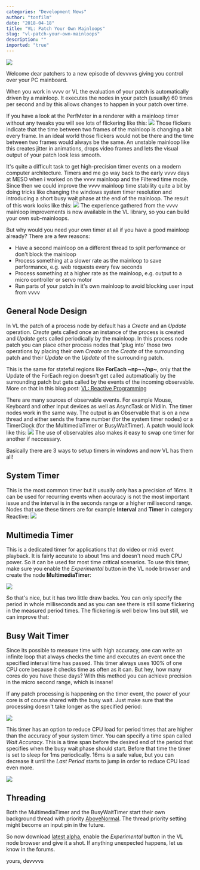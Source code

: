 ```yaml
---
categories: "Development News"
author: "tonfilm"
date: "2018-04-18"
title: "VL: Patch Your Own Mainloops"
slug: "vl-patch-your-own-mainloops"
description: ""
imported: "true"
---
```



![](6008359552_b4a187e8a7.jpg)

Welcome dear patchers to a new episode of devvvvs giving you control over your PC mainboard.

When you work in vvvv or VL the evaluation of your patch is automatically driven by a mainloop. It executes the nodes in your patch (usually) 60 times per second and by this allows changes to happen in your patch over time.

If you have a look at the PerfMeter in a renderer with a mainloop timer without any tweaks you will see lots of flickering like this:
![](ezgif-4-ab24972a94.gif)
Those flickers indicate that the time between two frames of the mainloop is changing a bit every frame. In an ideal world those flickers would not be there and the time between two frames would always be the same. An unstable mainloop like this creates jitter in animations, drops video frames and lets the visual output of your patch look less smooth.

It's quite a difficult task to get high-precision timer events on a modern computer architecture. Timers and me go way back to the early vvvv days at MESO when i worked on the vvvv mainloop and the Filtered time mode. Since then we could improve the vvvv mainloop time stability quite a bit by doing tricks like changing the windows system timer resolution and introducing a short busy wait phase at the end of the mainloop. The result of this work looks like this:
![](ezgif-4-9a43913155.gif) 
The experience gathered from the vvvv mainloop improvements is now available in the VL library, so you can build your own sub-mainloops.

But why would you need your own timer at all if you have a good mainloop already? There are a few reasons:
* Have a second mainloop on a different thread to split performance or don't block the mainloop
* Process something at a slower rate as the mainloop to save performance, e.g. web requests every few seconds
* Process something at a higher rate as the mainloop, e.g. output to a micro controller or servo motor
* Run parts of your patch in it's own mainloop to avoid blocking user input from vvvv
## General Node Design
In VL the patch of a process node by default has a *Create* and an *Update* operation. *Create* gets called once an instance of the process is created and *Update* gets called periodically by the mainloop. In this process node patch you can place other process nodes that 'plug into' those two operations by placing their own *Create* on the *Create* of the surrounding patch and their *Update* on the *Update* of the surrounding patch.

This is the same for stateful regions like **ForEach ~np~[](Reactive)~/np~**, only that the Update of the ForEach region doesn't get called automatically by the surrounding patch but gets called by the events of the incoming observable. More on that in this blog post: [VL: Reactive Programming](/blog/2017/vl-reactive-programming) 

There are many sources of observable events. For example Mouse, Keyboard and other input devices as well as AsyncTask or MidiIn. The timer nodes work in the same way. The output is an Observable that is on a new thread and either sends the frame number (for the system timer nodes) or a TimerClock (for the MultimediaTimer or BusyWaitTimer). A patch would look like this:
![](Timers00.PNG)
The use of observables also makes it easy to swap one timer for another if neccessary.

Basically there are 3 ways to setup timers in windows and now VL has them all!
## System Timer
This is the most common timer but it usually only has a precision of 16ms. It can be used for recurring events when accuracy is not the most important issue and the interval is in the seconds range or a higher millisecond range. Nodes that use these timers are for example **Interval** and **Timer** in category Reactive:
![](Timers01.PNG)
## Multimedia Timer
This is a dedicated timer for applications that do video or midi event playback. It is fairly accurate to about 1ms and doesn't need much CPU power. So it can be used for most time critical scenarios. To use this timer, make sure you enable the *Experimental* button in the VL node browser and create the node **MultimediaTimer**:

![](QcKd787Xto.gif)

So that's nice, but it has two little draw backs. You can only specify the period in whole milliseconds and as you can see there is still some flickering in the measured period times. The flickering is well below 1ms but still, we can improve that:
## Busy Wait Timer
Since its possible to measure time with high accuracy, one can write an infinite loop that always checks the time and executes an event once the specified interval time has passed. This timer always uses 100% of one CPU core because it checks time as often as it can. But hey, how many cores do you have these days? With this method you can achieve precision in the micro second range, which is insane!

If any patch processing is happening on the timer event, the power of your core is of course shared with the busy wait. Just make sure that the processing doesn't take longer as the specified period:

![](NbVtlpXEWA.gif)

This timer has an option to reduce CPU load for period times that are higher than the accuracy of your system timer. You can specify a time span called *Wait Accuracy*. This is a time span before the desired end of the period that specifies when the busy wait phase should start. Before that time the timer is set to sleep for 1ms periodically. 16ms is a safe value, but you can decrease it until the *Last Period* starts to jump in order to reduce CPU load even more.

![](WaitAccuracy.png) 
## Threading
Both the MultimediaTimer and the BusyWaitTimer start their own background thread with priority [AboveNormal](https://msdn.microsoft.com/en-us/library/system.threading.threadpriority(v=vs.110).aspx). The thread priority setting might become an input pin in the future.

So now download [latest alpha](https://vvvv.org/downloads/previews), enable the *Experimental* button in the VL node browser and give it a shot. If anything unexpected happens, let us know in the forums.

yours,
devvvvs